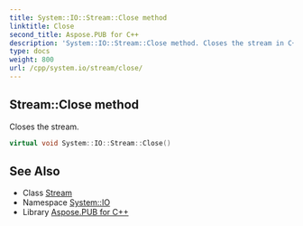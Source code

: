 ```yaml
---
title: System::IO::Stream::Close method
linktitle: Close
second_title: Aspose.PUB for C++
description: 'System::IO::Stream::Close method. Closes the stream in C++.'
type: docs
weight: 800
url: /cpp/system.io/stream/close/
---
```

## Stream::Close method


Closes the stream.

```cpp
virtual void System::IO::Stream::Close()
```

## See Also

* Class [Stream](../)
* Namespace [System::IO](../../)
* Library [Aspose.PUB for C++](../../../)
